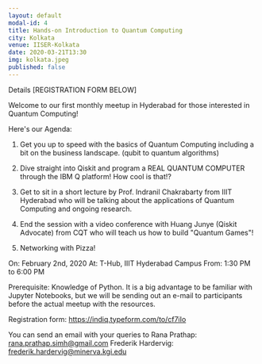```yaml
---
layout: default
modal-id: 4
title: Hands-on Introduction to Quantum Computing
city: Kolkata
venue: IISER-Kolkata
date: 2020-03-21T13:30
img: kolkata.jpeg
published: false
---
```


Details
[REGISTRATION FORM BELOW]

Welcome to our first monthly meetup in Hyderabad for those interested in Quantum Computing!

Here's our Agenda:

1) Get you up to speed with the basics of Quantum Computing including a bit on the business landscape. (qubit to quantum algorithms)

2) Dive straight into Qiskit and program a REAL QUANTUM COMPUTER through the IBM Q platform! How cool is that!?

3) Get to sit in a short lecture by Prof. Indranil Chakrabarty from IIIT Hyderabad who will be talking about the applications of Quantum Computing and ongoing research.

4) End the session with a video conference with Huang Junye (Qiskit Advocate) from CQT who will teach us how to build "Quantum Games"!

5) Networking with Pizza!

On: February 2nd, 2020
At: T-Hub, IIIT Hyderabad Campus
From: 1:30 PM to 6:00 PM

Prerequisite: Knowledge of Python. It is a big advantage to be familiar with Jupyter Notebooks, but we will be sending out an e-mail to participants before the actual meetup with the resources.

Registration form: https://indiq.typeform.com/to/cf7iIo

You can send an email with your queries to
Rana Prathap: rana.prathap.simh@gmail.com
Frederik Hardervig: frederik.hardervig@minerva.kgi.edu